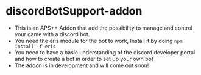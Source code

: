 # discordBotSupport-addon
- This is an APS++ Addon that add the possibility to manage and control your game with a discord bot.
- You need the eris module for the bot to work, Install it by doing `npm install -f eris`
- You need to have a basic understanding of the discord developer portal and how to create a bot in order to set up your own bot
- The addon is in development and will come out soon!
